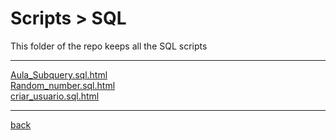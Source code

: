 # Scripts > SQL
This folder of the repo keeps all the SQL scripts

---------------------------
[Aula_Subquery.sql.html](Aula_Subquery.sql.html)<br>
[Random_number.sql.html](Random_number.sql.html)<br>
[criar_usuario.sql.html](criar_usuario.sql.html)<br>

---------------------------

[back](../)
